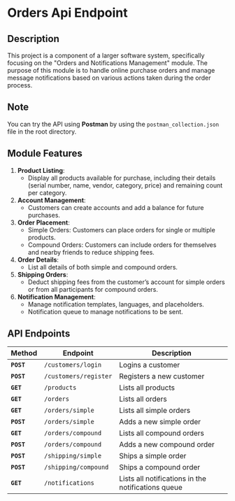 # Orders Api Endpoint
## Description
This project is a component of a larger software system, specifically focusing on the "Orders and Notifications Management" module. The purpose of this module is to handle online purchase orders and manage message notifications based on various actions taken during the order process.
## Note
You can try the API using **Postman** by using the `postman_collection.json` file in the root directory.
## Module Features
1. **Product Listing**:
    - Display all products available for purchase, including their details (serial number, name, vendor, category, price) and remaining count per category.
2. **Account Management**:
    - Customers can create accounts and add a balance for future purchases.
3. **Order Placement**:
    - Simple Orders: Customers can place orders for single or multiple products.
    - Compound Orders: Customers can include orders for themselves and nearby friends to reduce shipping fees.
4. **Order Details**:
    - List all details of both simple and compound orders.
5. **Shipping Orders**:
    - Deduct shipping fees from the customer’s account for simple orders or from all participants for compound orders.
6. **Notification Management**:
    - Manage notification templates, languages, and placeholders.
    - Notification queue to manage notifications to be sent.

## API Endpoints
| Method | Endpoint | Description |
| --- | --- | --- |
| **`POST`** | `/customers/login` | Logins a customer |
| **`POST`** | `/customers/register` | Registers a new customer |
| **`GET`** | `/products` | Lists all products |
| **`GET`** | `/orders` | Lists all orders |
| **`GET`** | `/orders/simple` | Lists all simple orders |
| **`POST`** | `/orders/simple` | Adds a new simple order |
| **`GET`** | `/orders/compound` | Lists all compound orders |
| **`POST`** | `/orders/compound` | Adds a new compound order |
| **`POST`** | `/shipping/simple` | Ships a simple order |
| **`POST`** | `/shipping/compound` | Ships a compound order |
| **`GET`** | `/notifications` | Lists all notifications in the notifications queue |
